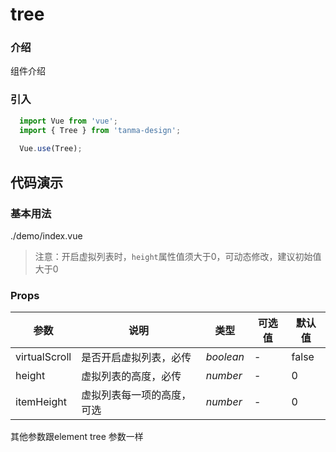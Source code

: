 # tree

### 介绍

组件介绍

### 引入

```js
  import Vue from 'vue';
  import { Tree } from 'tanma-design';
  
  Vue.use(Tree);
```

## 代码演示

### 基本用法

<demo-code>./demo/index.vue</demo-code>

> 注意：开启虚拟列表时，`height`属性值须大于0，可动态修改，建议初始值大于0

### Props

参数 | 说明 | 类型 | 可选值 | 默认值 
-- | -- | -- | -- | --
virtualScroll | 是否开启虚拟列表，必传 | _boolean_ | - | false
height | 虚拟列表的高度，必传 | _number_ | - | 0
itemHeight | 虚拟列表每一项的高度，可选 | _number_ | - | 0

其他参数跟element tree 参数一样

